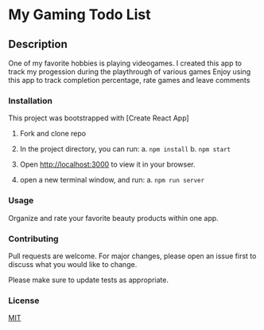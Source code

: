 # My Gaming Todo List

## Description

One of my favorite hobbies is playing videogames.
I created this app to track my progession during the playthrough of various games
Enjoy using this app to track completion percentage, rate games and leave comments


### Installation

This project was bootstrapped with [Create React App]

1. Fork and clone repo

2. In the project directory, you can run:
    a. `npm install`
    b. `npm start`

3. Open [http://localhost:3000](http://localhost:3000) to view it in your browser.

4. open a new terminal window, and run:
    a. `npm run server`

### Usage

Organize and rate your favorite beauty products within one app.

### Contributing

Pull requests are welcome. For major changes, please open an issue first to discuss what you would like to change.

Please make sure to update tests as appropriate.

### License

[MIT](https://choosealicense.com/licenses/mit/)
